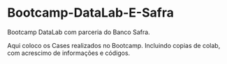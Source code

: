 # Bootcamp-DataLab-E-Safra
Bootcamp DataLab com parceria do Banco Safra.

Aqui coloco os Cases realizados no Bootcamp. Incluindo copias de colab, com acrescimo de informações e códigos.
